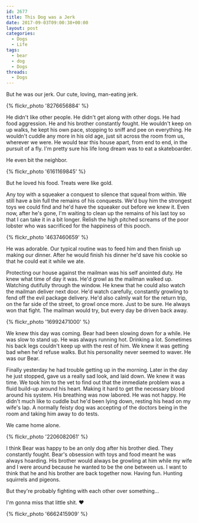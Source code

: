 ```yaml
---
id: 2677
title: This Dog was a Jerk
date: 2017-09-03T09:00:38+00:00
layout: post
categories:
  - Dogs
  - Life
tags:
  - bear
  - dog
  - Dogs
threads:
  - Dogs
---
```

But he was our jerk. Our cute, loving, man-eating jerk.

{% flickr_photo '8276656884' %} 

He didn't like other people. He didn't get along with other dogs. He had food aggression. He and his brother constantly fought. He wouldn't keep on up walks, he kept his own pace, stopping to sniff and pee on everything. He wouldn't cuddle any more in his old age, just sit across the room from us, wherever we were. He would tear this house apart, from end to end, in the pursuit of a fly. I'm pretty sure his life long dream was to eat a skateboarder. 

He even bit the neighbor.

{% flickr_photo '6161169845' %} 

But he loved his food. Treats were like gold. 

Any toy with a squeaker a conquest to silence that squeal from within. We still have a bin full the remains of his conquests. We'd buy him the strongest toys we could find and he'd have the squeaker out before we knew it. Even now, after he's gone, I'm waiting to clean up the remains of his last toy so that I can take it in a bit longer. Relish the high pitched screams of the poor lobster who was sacrificed for the happiness of this pooch.

{% flickr_photo '4637460659' %} 

He was adorable. Our typical routine was to feed him and then finish up making our dinner. After he would finish his dinner he'd save his cookie so that he could eat it while we ate.

Protecting our house against the mailman was his self anointed duty. He knew what time of day it was. He'd growl as the mailman walked up. Watching dutifully through the window. He knew that he could also watch the mailman deliver next door. He'd watch carefully, constantly growling to fend off the evil package delivery. He'd also calmly wait for the return trip, on the far side of the street, to growl once more. Just to be sure. He always won that fight. The mailman would try, but every day be driven back away.

{% flickr_photo '16992471000' %} 

We knew this day was coming. Bear had been slowing down for a while. He was slow to stand up. He was always running hot. Drinking a lot. Sometimes his back legs couldn't keep up with the rest of him. We knew it was getting bad when he'd refuse walks. But his personality never seemed to waver. He was our Bear.

Finally yesterday he had trouble getting up in the morning. Later in the day he just stopped, gave us a really sad look, and laid down. We knew it was time. We took him to the vet to find out that the immediate problem was a fluid build-up around his heart. Making it hard to get the necessary blood around his system. His breathing was now labored. He was not happy. He didn't much like to cuddle but he'd been lying down, resting his head on my wife's lap. A normally feisty dog was accepting of the doctors being in the room and taking him away to do tests.

We came home alone.

{% flickr_photo '2206082061' %} 

I think Bear was happy to be an only dog after his brother died. They constantly fought. Bear's obsession with toys and food meant he was always hoarding. His brother would always be growling at him while my wife and I were around because he wanted to be the one between us. I want to think that he and his brother are back together now. Having fun. Hunting squirrels and pigeons. 

But they're probably fighting with each other over something&hellip; 

I'm gonna miss that little shit. ❤️

{% flickr_photo '6662415909' %} 
